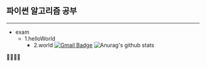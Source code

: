 ## 파이썬 알고리즘 공부
-------
* exam
    * 1.helloWorld
        * 2.world
 [![Gmail Badge](https://img.shields.io/badge/Gmail-d14836?style=flat-square&logo=Gmail&logoColor=white&link=mailto:snugyun01@gmail.com)](mailto:snugyun01@gmail.com)
![Anurag's github stats](https://github-readme-stats.vercel.app/api?username=PassionateKim)


:eggplant::eggplant::eggplant::eggplant:
